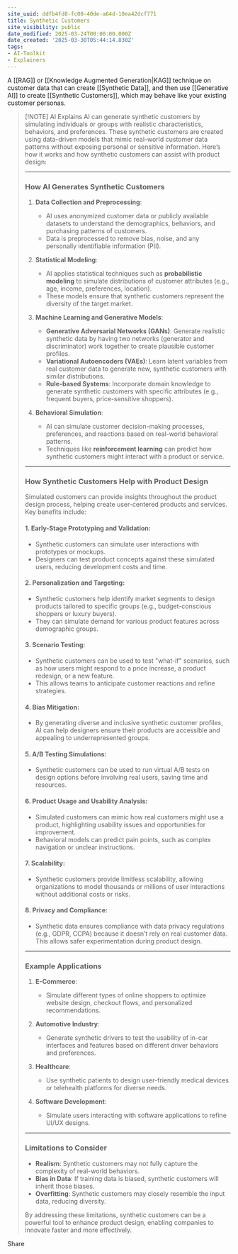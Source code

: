```yaml
---
site_uuid: ddfb4fd8-fc00-40de-a64d-10ea42dcf771
title: Synthetic Customers
site_visibility: public
date_modified: 2025-03-24T00:00:00.000Z
date_created: '2025-03-30T05:44:14.830Z'
tags:
- AI-Toolkit
- Explainers
---
```










































A [[RAG]] or [[Knowledge Augmented Generation|KAG]] technique on customer data that can create [[Synthetic Data]], and then use [[Generative AI]] to create [[Synthetic Customers]], which may behave like your existing customer personas.

> [!NOTE] AI Explains
> AI can generate synthetic customers by simulating individuals or groups with realistic characteristics, behaviors, and preferences. These synthetic customers are created using data-driven models that mimic real-world customer data patterns without exposing personal or sensitive information. Here’s how it works and how synthetic customers can assist with product design:
> 
> ---
> 
> ### **How AI Generates Synthetic Customers**
> 
> 1. **Data Collection and Preprocessing**:
>     
>     - AI uses anonymized customer data or publicly available datasets to understand the demographics, behaviors, and purchasing patterns of customers.
>     - Data is preprocessed to remove bias, noise, and any personally identifiable information (PII).
> 2. **Statistical Modeling**:
>     
>     - AI applies statistical techniques such as **probabilistic modeling** to simulate distributions of customer attributes (e.g., age, income, preferences, location).
>     - These models ensure that synthetic customers represent the diversity of the target market.
> 3. **Machine Learning and Generative Models**:
>     
>     - **Generative Adversarial Networks (GANs)**: Generate realistic synthetic data by having two networks (generator and discriminator) work together to create plausible customer profiles.
>     - **Variational Autoencoders (VAEs)**: Learn latent variables from real customer data to generate new, synthetic customers with similar distributions.
>     - **Rule-based Systems**: Incorporate domain knowledge to generate synthetic customers with specific attributes (e.g., frequent buyers, price-sensitive shoppers).
> 4. **Behavioral Simulation**:
>     
>     - AI can simulate customer decision-making processes, preferences, and reactions based on real-world behavioral patterns.
>     - Techniques like **reinforcement learning** can predict how synthetic customers might interact with a product or service.
> 
> ---
> 
> ### **How Synthetic Customers Help with Product Design**
> 
> Simulated customers can provide insights throughout the product design process, helping create user-centered products and services. Key benefits include:
> 
> #### 1. **Early-Stage Prototyping and Validation**:
> 
> - Synthetic customers can simulate user interactions with prototypes or mockups.
> - Designers can test product concepts against these simulated users, reducing development costs and time.
> 
> #### 2. **Personalization and Targeting**:
> 
> - Synthetic customers help identify market segments to design products tailored to specific groups (e.g., budget-conscious shoppers or luxury buyers).
> - They can simulate demand for various product features across demographic groups.
> 
> #### 3. **Scenario Testing**:
> 
> - Synthetic customers can be used to test "what-if" scenarios, such as how users might respond to a price increase, a product redesign, or a new feature.
> - This allows teams to anticipate customer reactions and refine strategies.
> 
> #### 4. **Bias Mitigation**:
> 
> - By generating diverse and inclusive synthetic customer profiles, AI can help designers ensure their products are accessible and appealing to underrepresented groups.
> 
> #### 5. **A/B Testing Simulations**:
> 
> - Synthetic customers can be used to run virtual A/B tests on design options before involving real users, saving time and resources.
> 
> #### 6. **Product Usage and Usability Analysis**:
> 
> - Simulated customers can mimic how real customers might use a product, highlighting usability issues and opportunities for improvement.
> - Behavioral models can predict pain points, such as complex navigation or unclear instructions.
> 
> #### 7. **Scalability**:
> 
> - Synthetic customers provide limitless scalability, allowing organizations to model thousands or millions of user interactions without additional costs or risks.
> 
> #### 8. **Privacy and Compliance**:
> 
> - Synthetic data ensures compliance with data privacy regulations (e.g., GDPR, CCPA) because it doesn’t rely on real customer data. This allows safer experimentation during product design.
> 
> ---
> 
> ### **Example Applications**
> 
> 1. **E-Commerce**:
>     
>     - Simulate different types of online shoppers to optimize website design, checkout flows, and personalized recommendations.
> 2. **Automotive Industry**:
>     
>     - Generate synthetic drivers to test the usability of in-car interfaces and features based on different driver behaviors and preferences.
> 3. **Healthcare**:
>     
>     - Use synthetic patients to design user-friendly medical devices or telehealth platforms for diverse needs.
> 4. **Software Development**:
>     
>     - Simulate users interacting with software applications to refine UI/UX designs.
> 
> ---
> 
> ### **Limitations to Consider**
> 
> - **Realism**: Synthetic customers may not fully capture the complexity of real-world behaviors.
> - **Bias in Data**: If training data is biased, synthetic customers will inherit those biases.
> - **Overfitting**: Synthetic customers may closely resemble the input data, reducing diversity.
> 
> By addressing these limitations, synthetic customers can be a powerful tool to enhance product design, enabling companies to innovate faster and more effectively.

Share